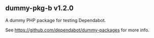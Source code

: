 ## dummy-pkg-b v1.2.0

A dummy PHP package for testing Dependabot.

See https://github.com/dependabot/dummy-packages for more info.
